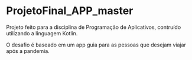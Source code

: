 # ProjetoFinal_APP_master

Projeto feito para a disciplina de Programação de Aplicativos, contruído utilizando a linguagem Kotlin. 

O desafio é baseado em um app guia para as pessoas que desejam viajar após a pandemia. 
